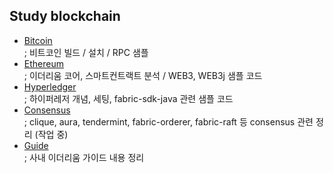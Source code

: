 ## Study blockchain  

- <a href="bitcoin">Bitcoin</a>  
; 비트코인 빌드 / 설치 / RPC 샘플
- <a href="ethereum">Ethereum</a>  
; 이더리움 코어, 스마트컨트랙트 분석 / WEB3, WEB3j 샘플 코드  
- <a href="hyperledger">Hyperledger</a>  
; 하이퍼레저 개념, 세팅, fabric-sdk-java 관련 샘플 코드
- <a href="consensus">Consensus</a>  
; clique, aura, tendermint, fabric-orderer, fabric-raft 등 consensus 관련 정리 (작업 중)
- <a href="guide">Guide</a>  
; 사내 이더리움 가이드 내용 정리
